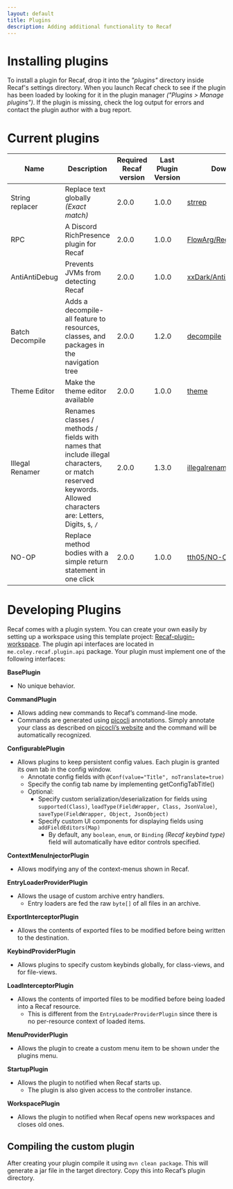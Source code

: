 ```yaml
---
layout: default
title: Plugins
description: Adding additional functionality to Recaf
---
```


# Installing plugins

To install a plugin for Recaf, drop it into the *"plugins"*  directory inside Recaf's settings directory. When you launch Recaf check to see if the plugin has been loaded by looking for it in the plugin  manager *("Plugins > Manage plugins")*. If the plugin is missing, check the log output for errors and contact the plugin author with a bug report.

# Current plugins

| Name             | Description                                                  | Required Recaf version | Last Plugin Version | Download                                                     |
| ---------------- | ------------------------------------------------------------ | ---------------------- | -------------------- | ------------------------------------------------------------ |
| String replacer  | Replace text globally *(Exact match)*                        | 2.0.0                  | 1.0.0                | [strrep](plugins/strrep-1.0.0.jar)                           |
| RPC              | A Discord RichPresence plugin for Recaf                      | 2.0.0                  | 1.0.0                | [FlowArg/RecafPluginRPC](https://github.com/FlowArg/RecafPluginRPC) |
| AntiAntiDebug    | Prevents JVMs from detecting Recaf                           | 2.0.0                  | 1.0.0                | [xxDark/AntiAntiDebug](https://github.com/xxDark/AntiAntiDebug) |
| Batch Decompile  | Adds a decompile-all feature to resources, classes, and packages in the navigation tree | 2.0.0                  | 1.2.0                | [decompile](https://github.com/Recaf-Plugins/Batch-Decompile/releases)                     |
| Theme Editor     | Make the theme editor available                              | 2.0.0                  | 1.0.0                | [theme](plugins/theme-1.0.0.jar)                             |
| Illegal Renamer  | Renames classes / methods / fields with names that include illegal characters, or match reserved keywords. Allowed characters are: Letters, Digits, `$`, `/` | 2.0.0                  | 1.3.0                | [illegalrenamer](plugins/illegalrenamer-1.3.0.jar)           |
| NO-OP            | Replace method bodies with a simple return statement in one click | 2.0.0             | 1.0.0                | [tth05/NO-OP](https://github.com/tth05/RecafPluginNOOP/releases)
# Developing Plugins

Recaf comes with a plugin system. You can create your own easily by setting up a workspace using this template project: [Recaf-plugin-workspace](https://github.com/Recaf-Plugins/Recaf-plugin-workspace).  The plugin api interfaces are located in `me.coley.recaf.plugin.api` package. Your plugin must implement one of the following interfaces:

**BasePlugin**

- No unique behavior.

**CommandPlugin**

- Allows adding new commands to Recaf’s command-line mode.
- Commands are generated using [picocli](https://picocli.info/) annotations. Simply annotate your class as described on [picocli’s website](https://picocli.info/) and the command will be automatically recognized.

**ConfigurablePlugin**

- Allows plugins to keep persistent config values. Each plugin is granted its own tab in the config window.
  - Annotate config fields with `@Conf(value="Title", noTranslate=true)`
  - Specify the config tab name by implementing getConfigTabTitle()
  - Optional:            
    - Specify custom serialization/deserialization for fields using `supported(Class)`, `loadType(FieldWrapper, Class, JsonValue)`, `saveType(FieldWrapper, Object, JsonObject)`
    - Specify custom UI components for displaying fields using `addFieldEditors(Map)`
      - By default, any `boolean`, `enum`, or `Binding` *(Recaf keybind type)* field will automatically have editor controls specified.

**ContextMenuInjectorPlugin**

- Allows modifying any of the context-menus shown in Recaf.

**EntryLoaderProviderPlugin**

- Allows the usage of custom archive entry handlers.            
  - Entry loaders are fed the raw `byte[]` of all files in an archive.

**ExportInterceptorPlugin**

- Allows the contents of exported files to be modified before being written to the destination.

**KeybindProviderPlugin**

- Allows plugins to specify custom keybinds globally, for class-views, and for file-views.

**LoadInterceptorPlugin**

- Allows the contents of imported files to be modified before being loaded into a Recaf resource.            
  - This is different from the `EntryLoaderProviderPlugin` since there is no per-resource context of loaded items.

**MenuProviderPlugin**

- Allows the plugin to create a custom menu item to be shown under the plugins menu.

**StartupPlugin**

- Allows the plugin to notified when Recaf starts up.            
  - The plugin is also given access to the controller instance.

**WorkspacePlugin**

- Allows the plugin to notified when Recaf opens new workspaces and closes old ones.

## Compiling the custom plugin

After creating your plugin compile it using `mvn clean package`. This will generate a jar file in the target directory. Copy this into Recaf’s plugin directory.